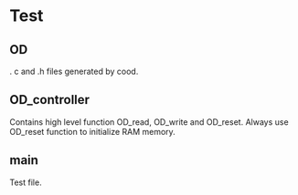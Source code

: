 # Test

## OD
. c and .h files generated by cood.

## OD_controller
Contains high level function OD_read,  OD_write and OD_reset. 
Always use OD_reset function to initialize RAM memory.

## main
Test file.


